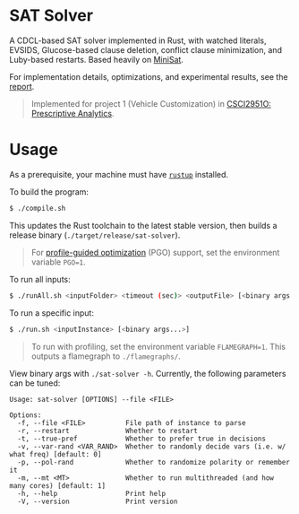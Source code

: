 # SAT Solver

A CDCL-based SAT solver implemented in Rust, with watched literals, EVSIDS, Glucose-based clause deletion, conflict clause minimization, and Luby-based restarts. Based heavily on [MiniSat](http://minisat.se/).

For implementation details, optimizations, and experimental results, see the [report](./report.pdf).

> Implemented for project 1 (Vehicle Customization) in [CSCI2951O: Prescriptive Analytics](https://cs.brown.edu/courses/csci2951-o/index.html). 

# Usage

As a prerequisite, your machine must have [`rustup`](https://rustup.rs/) installed.

To build the program:

```bash
$ ./compile.sh
```

This updates the Rust toolchain to the latest stable version, then builds a release binary (`./target/release/sat-solver`).

> For [profile-guided optimization](https://doc.rust-lang.org/rustc/profile-guided-optimization.html) (PGO) support, set the environment variable `PGO=1`.

To run all inputs:

```bash
$ ./runAll.sh <inputFolder> <timeout (sec)> <outputFile> [<binary args...>]
```

To run a specific input:

```bash
$ ./run.sh <inputInstance> [<binary args...>]
```

> To run with profiling, set the environment variable `FLAMEGRAPH=1`. This outputs a flamegraph to `./flamegraphs/`.

View binary args with `./sat-solver -h`. Currently, the following parameters can be tuned:

```
Usage: sat-solver [OPTIONS] --file <FILE>

Options:
  -f, --file <FILE>          File path of instance to parse
  -r, --restart              Whether to restart
  -t, --true-pref            Whether to prefer true in decisions
  -v, --var-rand <VAR_RAND>  Whether to randomly decide vars (i.e. w/ what freq) [default: 0]
  -p, --pol-rand             Whether to randomize polarity or remember it
  -m, --mt <MT>              Whether to run multithreaded (and how many cores) [default: 1]
  -h, --help                 Print help
  -V, --version              Print version
```
